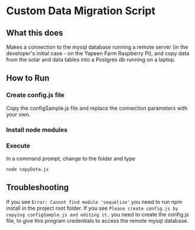 # Custom Data Migration Script

## What this does

Makes a connection to the mysql database running a remote server (in the developer's initial case - on the Yapeen Farm Raspberry Pi), and copy data from the solar and data tables into a Postgres db running on a laptop.

## How to Run
### Create config.js file
Copy the configSample.js file and replace the connection parameters with your own.
### Install node modules

### Execute
In a command prompt, change to the folder and type

`node copyData.js`

## Troubleshooting
If you see `Error: Cannot find module 'sequelize'` you need to run npm install in the project root folder.
If you see `Please create config.js by copying configSample.js and editing it.` you need to create the config.js file, to give this program credentials to access the remote mysql database.
